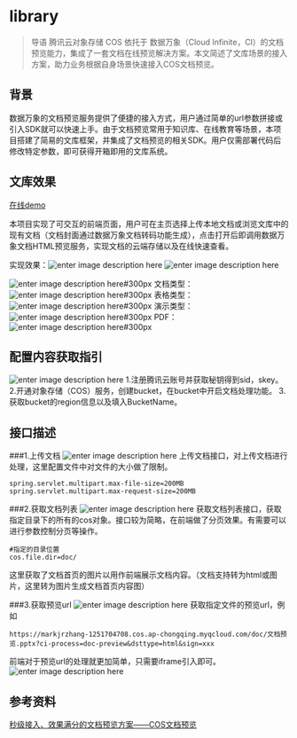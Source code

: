 # library
>导语
> 腾讯云对象存储 COS 依托于 数据万象（Cloud Infinite，CI）的文档预览能力，集成了一套文档在线预览解决方案。本文简述了文库场景的接入方案，助力业务根据自身场景快速接入COS文档预览。
## 背景
数据万象的文档预览服务提供了便捷的接入方式，用户通过简单的url参数拼接或引入SDK就可以快速上手。由于文档预览常用于知识库、在线教育等场景，本项目搭建了简易的文库框架，并集成了文档预览的相关SDK。用户仅需部署代码后修改特定参数，即可获得开箱即用的文库系统。

## 文库效果
[在线demo](121.5.66.21) 

本项目实现了可交互的前端页面，用户可在主页选择上传本地文档或浏览文库中的现有文档（文档封面通过数据万象文档转码功能生成），点击打开后即调用数据万象文档HTML预览服务，实现文档的云端存储以及在线快速查看。

实现效果：![enter image description here](/tfl/pictures/202112/tapd_10099441_1638352422_39.png)
![enter image description here](/tfl/pictures/202112/tapd_10099441_1638352471_94.png)

![enter image description here#300px](/tfl/pictures/202112/tapd_10099441_1638288403_74.png)
文档类型：
![enter image description here#300px](/tfl/pictures/202112/tapd_10099441_1638289033_33.png)
表格类型：
![enter image description here#300px](/tfl/pictures/202112/tapd_10099441_1638289134_72.png)
演示类型：
![enter image description here#300px](/tfl/pictures/202112/tapd_10099441_1638289256_35.png)
PDF：
![enter image description here#300px](/tfl/pictures/202112/tapd_10099441_1638289210_27.png)

## 配置内容获取指引
![enter image description here](/tfl/pictures/202112/tapd_10099441_1638290483_65.png)
1.注册腾讯云账号并获取秘钥得到sid，skey。
2.开通对象存储（COS）服务，创建bucket，在bucket中开启文档处理功能。
3.获取bucket的region信息以及填入BucketName。

## 接口描述
###1.上传文档
![enter image description here](/tfl/pictures/202112/tapd_10099441_1638290544_91.png)
上传文档接口，对上传文档进行处理，这里配置文件中对文件的大小做了限制。
```
spring.servlet.multipart.max-file-size=200MB
spring.servlet.multipart.max-request-size=200MB
```
###2.获取文档列表
![enter image description here](/tfl/pictures/202112/tapd_10099441_1638290572_82.png)
获取文档列表接口，获取指定目录下的所有的cos对象。接口较为简略，在前端做了分页效果。有需要可以进行参数控制分页等操作。
```
#指定的目录位置
cos.file.dir=doc/
```
这里获取了文档首页的图片以用作前端展示文档内容。（文档支持转为html或图片，这里转为图片生成文档首页内容图）


###3.获取预览url
![enter image description here](/tfl/pictures/202112/tapd_10099441_1638290586_95.png)
获取指定文件的预览url，例如
```
https://markjrzhang-1251704708.cos.ap-chongqing.myqcloud.com/doc/文档预览.pptx?ci-process=doc-preview&dsttype=html&sign=xxx
```
前端对于预览url的处理就更加简单，只需要iframe引入即可。 
![enter image description here](/tfl/pictures/202112/tapd_10099441_1638291227_36.png)

## 参考资料
[秒级接入、效果满分的文档预览方案——COS文档预览](https://mp.weixin.qq.com/s/plqLa0qBQlUAF1Ic2XqaZg) 
